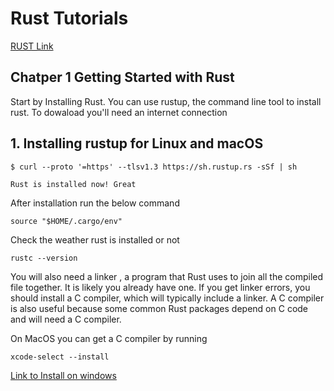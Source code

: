 # Rust Tutorials 

[RUST Link](https://doc.rust-lang.org/book/ch01-02-hello-world.html)

## Chatper 1 Getting Started with Rust

Start by Installing Rust. You can use rustup, the command line tool to install rust. To dowaload you'll need an internet connection

## 1. Installing rustup for Linux and macOS
```
$ curl --proto '=https' --tlsv1.3 https://sh.rustup.rs -sSf | sh
```

```
Rust is installed now! Great
```

After installation run the below command
```
source "$HOME/.cargo/env"
```

Check the weather rust is installed or not
```
rustc --version
```

You will also need a linker , a program that Rust uses to join all the compiled file together. 
It is likely you already have one. If you get linker errors, you should install a C compiler, which will typically include a linker. A C compiler is also useful because some common Rust packages depend on C code and will need a C compiler.

On MacOS you can get a C compiler by running

```
xcode-select --install
```

[Link to Install on windows](https://doc.rust-lang.org/book/ch01-01-installation.html)

